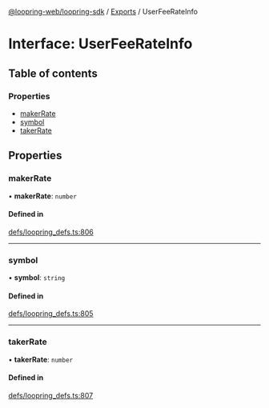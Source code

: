 [@loopring-web/loopring-sdk](../README.md) / [Exports](../modules.md) / UserFeeRateInfo

# Interface: UserFeeRateInfo

## Table of contents

### Properties

- [makerRate](UserFeeRateInfo.md#makerrate)
- [symbol](UserFeeRateInfo.md#symbol)
- [takerRate](UserFeeRateInfo.md#takerrate)

## Properties

### makerRate

• **makerRate**: `number`

#### Defined in

[defs/loopring_defs.ts:806](https://github.com/Loopring/loopring_sdk/blob/18accaa/src/defs/loopring_defs.ts#L806)

___

### symbol

• **symbol**: `string`

#### Defined in

[defs/loopring_defs.ts:805](https://github.com/Loopring/loopring_sdk/blob/18accaa/src/defs/loopring_defs.ts#L805)

___

### takerRate

• **takerRate**: `number`

#### Defined in

[defs/loopring_defs.ts:807](https://github.com/Loopring/loopring_sdk/blob/18accaa/src/defs/loopring_defs.ts#L807)
